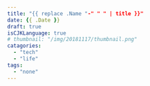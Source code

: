 ```yaml
---
title: "{{ replace .Name "-" " " | title }}"
date: {{ .Date }}
draft: true
isCJKLanguage: true
# thumbnail: "/img/20181117/thumbnail.png"
catagories:
  - "tech"
  - "life"
tags:
  - "none"
---
```


